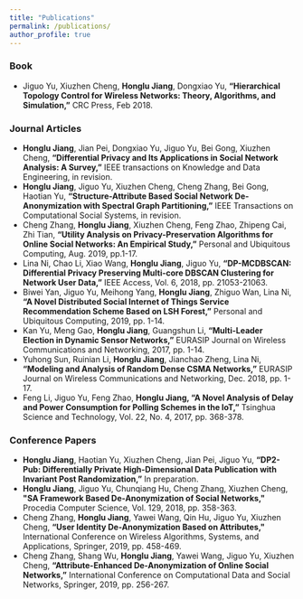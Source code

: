 ```yaml
---
title: "Publications"
permalink: /publications/
author_profile: true
---
```

### <i class="fa fa-fw fa-book" aria-hidden="true"></i> Book

* Jiguo Yu, Xiuzhen Cheng, **Honglu Jiang**, Dongxiao Yu, **“Hierarchical Topology Control for Wireless Networks: Theory, Algorithms, and Simulation,”** CRC Press, Feb 2018.

### <i class="fa fa-fw fa-book-open" aria-hidden="true"></i> Journal Articles
* **Honglu Jiang**, Jian Pei, Dongxiao Yu, Jiguo Yu, Bei Gong, Xiuzhen Cheng, **“Differential Privacy and Its Applications in Social Network Analysis: A Survey,”** IEEE transactions on Knowledge and Data Engineering, in revision.    
* **Honglu Jiang**, Jiguo Yu, Xiuzhen Cheng, Cheng Zhang, Bei Gong, Haotian Yu, **“Structure-Attribute Based Social Network De-Anonymization with Spectral Graph Partitioning,”** IEEE Transactions on Computational Social Systems, in revision.  
* Cheng Zhang, **Honglu Jiang**, Xiuzhen Cheng, Feng Zhao, Zhipeng Cai, Zhi Tian, **“Utility Analysis on Privacy-Preservation Algorithms for Online Social Networks: An Empirical Study,”** Personal and Ubiquitous Computing, Aug. 2019, pp.1-17.
* Lina Ni, Chao Li, Xiao Wang, **Honglu Jiang**, Jiguo Yu, **“DP-MCDBSCAN: Differential Privacy Preserving Multi-core DBSCAN Clustering for Network User Data,”** IEEE Access, Vol. 6, 2018, pp. 21053-21063.
* Biwei Yan, Jiguo Yu, Meihong Yang, **Honglu Jiang**, Zhiguo Wan, Lina Ni, **“A Novel Distributed Social Internet of Things Service Recommendation Scheme Based on LSH Forest,”** Personal and Ubiquitous Computing, 2019, pp. 1-14.
* Kan Yu, Meng Gao, **Honglu Jiang**, Guangshun Li, **“Multi-Leader Election in Dynamic Sensor Networks,”** EURASIP Journal on Wireless Communications and Networking, 2017, pp. 1-14.
* Yuhong Sun, Ruinian Li, **Honglu Jiang**, Jianchao Zheng, Lina Ni, **“Modeling and Analysis of Random Dense CSMA Networks,”** EURASIP Journal on Wireless Communications and Networking, Dec. 2018, pp. 1-17.
* Feng Li, Jiguo Yu, Feng Zhao, **Honglu Jiang, “A Novel Analysis of Delay and Power Consumption for Polling Schemes in the IoT,”** Tsinghua Science and Technology, Vol. 22, No. 4, 2017, pp. 368-378.

### <i class="fa fa-fw fa-book-open" aria-hidden="true"></i> Conference Papers 
* **Honglu Jiang**, Haotian Yu, Xiuzhen Cheng, Jian Pei, Jiguo Yu, **“DP2-Pub: Differentially Private High-Dimensional Data Publication with Invariant Post Randomization,”** In preparation. 
* **Honglu Jiang**, Jiguo Yu, Chunqiang Hu, Cheng Zhang, Xiuzhen Cheng, **"SA Framework Based De-Anonymization of Social Networks,"** Procedia Computer Science, Vol. 129, 2018, pp. 358-363.
* Cheng Zhang, **Honglu Jiang**, Yawei Wang, Qin Hu, Jiguo Yu, Xiuzhen Cheng, **“User Identity De-Anonymization Based on Attributes,"** International Conference on Wireless Algorithms, Systems, and Applications, Springer, 2019, pp. 458-469. 
* Cheng Zhang, Shang Wu, **Honglu Jiang**, Yawei Wang, Jiguo Yu, Xiuzhen Cheng, **“Attribute-Enhanced De-Anonymization of Online Social Networks,”** International Conference on Computational Data and Social Networks, Springer, 2019, pp. 256-267.

